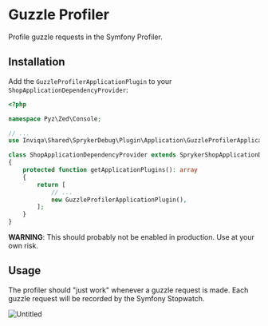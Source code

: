 Guzzle Profiler
===============

Profile guzzle requests in the Symfony Profiler.

Installation
------------

Add the `GuzzleProfilerApplicationPlugin` to your
`ShopApplicationDependencyProvider`:

```php
<?php

namespace Pyz\Zed\Console;

// ...
use Inviqa\Shared\SprykerDebug\Plugin\Application\GuzzleProfilerApplicationPlugin;

class ShopApplicationDependencyProvider extends SprykerShopApplicationDependencyProvider
{
    protected function getApplicationPlugins(): array
    {
        return [
            // ...
            new GuzzleProfilerApplicationPlugin(),
        ];
    }
}
```

**WARNING**: This should probably not be enabled in production. Use at your
             own risk.

Usage
-----

The profiler should "just work" whenever a guzzle request is made. Each guzzle
request will be recorded by the Symfony Stopwatch.

![Untitled](https://user-images.githubusercontent.com/530801/69557105-f13fe500-0f9d-11ea-93c4-9d0d41986e5c.png)

